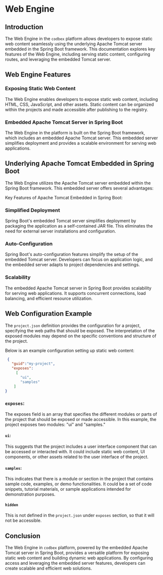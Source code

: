 # Web Engine

## Introduction

The Web Engine in the `codbex` platform allows developers to expose static web content seamlessly using the underlying Apache Tomcat server embedded in the Spring Boot framework. This documentation explores key features of the Web Engine, including serving static content, configuring routes, and leveraging the embedded Tomcat server.

## Web Engine Features

### Exposing Static Web Content

The Web Engine enables developers to expose static web content, including HTML, CSS, JavaScript, and other assets. Static content can be organized within the projects and made accessible after publishing to the registry.

### Embedded Apache Tomcat Server in Spring Boot

The Web Engine in the platform is built on the Spring Boot framework, which includes an embedded Apache Tomcat server. This embedded server simplifies deployment and provides a scalable environment for serving web applications.

## Underlying Apache Tomcat Embedded in Spring Boot

The Web Engine utilizes the Apache Tomcat server embedded within the Spring Boot framework. This embedded server offers several advantages:

Key Features of Apache Tomcat Embedded in Spring Boot:

### Simplified Deployment

Spring Boot's embedded Tomcat server simplifies deployment by packaging the application as a self-contained JAR file. This eliminates the need for external server installations and configuration.

### Auto-Configuration

Spring Boot's auto-configuration features simplify the setup of the embedded Tomcat server. Developers can focus on application logic, and the embedded server adapts to project dependencies and settings.

### Scalability

The embedded Apache Tomcat server in Spring Boot provides scalability for serving web applications. It supports concurrent connections, load balancing, and efficient resource utilization.


## Web Configuration Example

The `project.json` definition provides the configuration for a project, specifying the web paths that should be exposed. The interpretation of the exposed modules may depend on the specific conventions and structure of the project.

Below is an example configuration setting up static web content:

```json
 {
   "guid":"my-project",
   "exposes":
     [
       "ui",
       "samples"
    ]
}
```

### `exposes`:

The exposes field is an array that specifies the different modules or parts of the project that should be exposed or made accessible. In this example, the project exposes two modules: "ui" and "samples."

#### `ui`: 

This suggests that the project includes a user interface component that can be accessed or interacted with. It could include static web content, UI components, or other assets related to the user interface of the project.

#### `samples`: 

This indicates that there is a module or section in the project that contains sample code, examples, or demo functionalities. It could be a set of code snippets, tutorial materials, or sample applications intended for demonstration purposes.

#### `hidden`

This is not defined in the `project.json` under `exposes` section, so that it will not be accessible.

## Conclusion

The Web Engine in `codbex` platform, powered by the embedded Apache Tomcat server in Spring Boot, provides a versatile platform for exposing static web content and building dynamic web applications. By configuring access and leveraging the embedded server features, developers can create scalable and efficient web solutions.

